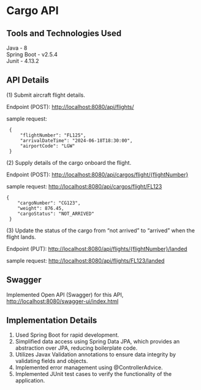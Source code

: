 # Cargo API 

## Tools and Technologies Used

Java        -  8  
Spring Boot - v2.5.4  
Junit       - 4.13.2 

## API Details

(1) Submit aircraft flight details.

 Endpoint (POST): [http://localhost:8080/api/flights/](http://localhost:8080/api)

 sample request:
```
 {
     "flightNumber": "FL125",
     "arrivalDateTime": "2024-06-18T18:30:00",
     "airportCode": "LGW"   
 }
 ```
(2) Supply details of the cargo onboard the flight.

Endpoint (POST): [http://localhost:8080/api/cargos/flight/{flightNumber}](http://localhost:8080/api)

sample request:
[http://localhost:8080/api/cargos/flight/FL123](http://localhost:8080/api/cargos/flight/FL123)
```
{
    "cargoNumber": "CG123",
    "weight": 876.45,
    "cargoStatus": "NOT_ARRIVED"
 }
 ```
 
(3) Update the status of the cargo from “not arrived” to “arrived” when the flight lands.

 Endpoint (PUT): [http://localhost:8080/api/flights/{flightNumber}/landed](http://localhost:8080/api) 
 
 sample request:
 [http://localhost:8080/api/flights/FL123/landed](http://localhost:8080/api/cargos/flight/FL123)

## Swagger

Implemented Open API (Swagger) for this API,
[http://localhost:8080/swagger-ui/index.html](http://localhost:8080/swagger-ui/index.html) 

## Implementation Details

1. Used Spring Boot for rapid development.
2. Simplified data access using Spring Data JPA, which provides an abstraction over JPA, reducing boilerplate code.
3. Utilizes Javax Validation annotations to ensure data integrity by validating fields and objects.
4. Implemented error management using @ControllerAdvice.
5. Implemented JUnit test cases to verify the functionality of the application.

